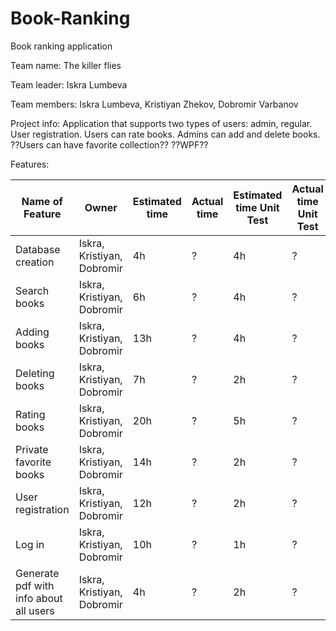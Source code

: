 # Book-Ranking

Book ranking application

Team name: The killer flies

Team leader: Iskra Lumbeva

Team members: Iskra Lumbeva, Kristiyan Zhekov, Dobromir Varbanov

Project info: Application that supports two types of users: admin, regular. User registration. Users can rate books. Admins can add and delete books. ??Users can have favorite collection?? ??WPF??

Features:

| Name of Feature  | Owner | Estimated time | Actual time | Estimated time Unit Test | Actual time Unit Test |
| -------------    | ------------- |-------------    | ------------- |-------------    | -------------       |
| Database creation| Iskra, Kristiyan, Dobromir|  4h |      ?         |    4h    |          ?               |
| Search books   | Iskra, Kristiyan, Dobromir  | 6h |      ?         |    4h    |          ?               |
| Adding books   | Iskra, Kristiyan, Dobromir  |  13h |      ?         |    4h    |          ?               |
| Deleting books   | Iskra, Kristiyan, Dobromir  |  7h |      ?         |    2h    |          ?              |
| Rating books   | Iskra, Kristiyan, Dobromir  |  20h |      ?         |    5h    |          ?               |
| Private favorite books   | Iskra, Kristiyan, Dobromir  |  14h |      ?         |    2h    |          ?     |
| User registration| Iskra, Kristiyan, Dobromir|  12h |      ?         |    2h    |          ?               |
| Log in         | Iskra, Kristiyan, Dobromir  |  10h |      ?         |    1h    |          ?               |
| Generate pdf with info about all users  | Iskra, Kristiyan, Dobromir  |  4h |      ?         |    2h    |          ?     |
